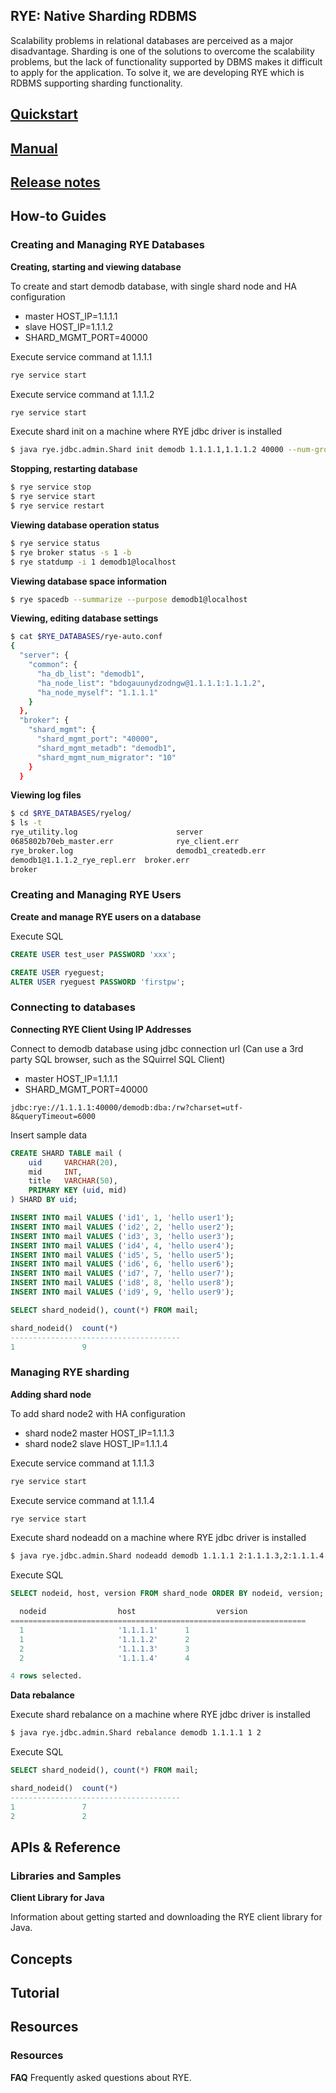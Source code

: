 ## RYE: Native Sharding RDBMS

Scalability problems in relational databases are perceived as a major disadvantage. Sharding is one of the solutions to overcome the scalability problems, but the lack of functionality supported by DBMS makes it difficult to apply for the application. To solve it, we are developing RYE which is RDBMS supporting sharding functionality.

## [Quickstart](https://github.com/naver/rye#quickstart)

## [Manual](https://github.com/naver/rye/blob/master/doc/content/manual/readme.md)

## [Release notes](https://github.com/naver/rye/blob/master/doc/content/release_notes/release_notes.md)

## How-to Guides

### Creating and Managing RYE Databases

**Creating, starting and viewing database**

To create and start demodb database, with single shard node and HA configuration
* master HOST_IP=1.1.1.1
* slave HOST_IP=1.1.1.2
* SHARD_MGMT_PORT=40000

Execute service command at 1.1.1.1
```bash
rye service start
```

Execute service command at 1.1.1.2
```bash
rye service start
```

Execute shard init on a machine where RYE jdbc driver is installed
```bash
$ java rye.jdbc.admin.Shard init demodb 1.1.1.1,1.1.1.2 40000 --num-groups=10000
```

**Stopping, restarting database**

```bash
$ rye service stop
$ rye service start
$ rye service restart
```

**Viewing database operation status**

```bash
$ rye service status
$ rye broker status -s 1 -b
$ rye statdump -i 1 demodb1@localhost
```

**Viewing database space information**

```bash
$ rye spacedb --summarize --purpose demodb1@localhost
```

**Viewing, editing database settings**

```bash
$ cat $RYE_DATABASES/rye-auto.conf
{
  "server": {
    "common": {
      "ha_db_list": "demodb1",
      "ha_node_list": "bdogauunydzodngw@1.1.1.1:1.1.1.2",
      "ha_node_myself": "1.1.1.1"
    }
  },
  "broker": {
    "shard_mgmt": {
      "shard_mgmt_port": "40000",
      "shard_mgmt_metadb": "demodb1",
      "shard_mgmt_num_migrator": "10"
    }
  }
```

**Viewing log files**

```bash
$ cd $RYE_DATABASES/ryelog/
$ ls -t
rye_utility.log                      server
0685802b70eb_master.err              rye_client.err
rye_broker.log                       demodb1_createdb.err
demodb1@1.1.1.2_rye_repl.err  broker.err
broker
```

### Creating and Managing RYE Users

**Create and manage RYE users on a database**

Execute SQL
```SQL
CREATE USER test_user PASSWORD 'xxx';

CREATE USER ryeguest;
ALTER USER ryeguest PASSWORD 'firstpw';
```

### Connecting to databases

**Connecting RYE Client Using IP Addresses**

Connect to demodb database using jdbc connection url
(Can use a 3rd party SQL browser, such as the SQuirrel SQL Client)
* master HOST_IP=1.1.1.1
* SHARD_MGMT_PORT=40000

```
jdbc:rye://1.1.1.1:40000/demodb:dba:/rw?charset=utf-8&queryTimeout=6000
```

Insert sample data
```SQL
CREATE SHARD TABLE mail (
   	uid  	VARCHAR(20),
   	mid  	INT,
   	title 	VARCHAR(50),
   	PRIMARY KEY (uid, mid)
) SHARD BY uid;

INSERT INTO mail VALUES ('id1', 1, 'hello user1');
INSERT INTO mail VALUES ('id2', 2, 'hello user2');
INSERT INTO mail VALUES ('id3', 3, 'hello user3');
INSERT INTO mail VALUES ('id4', 4, 'hello user4');
INSERT INTO mail VALUES ('id5', 5, 'hello user5');
INSERT INTO mail VALUES ('id6', 6, 'hello user6');
INSERT INTO mail VALUES ('id7', 7, 'hello user7');
INSERT INTO mail VALUES ('id8', 8, 'hello user8');
INSERT INTO mail VALUES ('id9', 9, 'hello user9');

SELECT shard_nodeid(), count(*) FROM mail;

shard_nodeid()  count(*)              
--------------------------------------
1               9                     
```

### Managing RYE sharding

**Adding shard node**

To add shard node2 with HA configuration

* shard node2 master HOST_IP=1.1.1.3
* shard node2 slave HOST_IP=1.1.1.4

Execute service command at 1.1.1.3
```bash
rye service start
```

Execute service command at 1.1.1.4
```bash
rye service start
```

Execute shard nodeadd on a machine where RYE jdbc driver is installed
```bash
$ java rye.jdbc.admin.Shard nodeadd demodb 1.1.1.1 2:1.1.1.3,2:1.1.1.4
```

Execute SQL
```SQL
SELECT nodeid, host, version FROM shard_node ORDER BY nodeid, version;

  nodeid                host                  version
==================================================================
  1                     '1.1.1.1'      1
  1                     '1.1.1.2'      2
  2                     '1.1.1.3'      3
  2                     '1.1.1.4'      4

4 rows selected.
```

**Data rebalance**

Execute shard rebalance on a machine where RYE jdbc driver is installed
```bash
$ java rye.jdbc.admin.Shard rebalance demodb 1.1.1.1 1 2
```

Execute SQL
```SQL
SELECT shard_nodeid(), count(*) FROM mail;

shard_nodeid()  count(*)              
--------------------------------------
1               7                     
2               2 
```

## APIs & Reference

### Libraries and Samples

**Client Library for Java**

Information about getting started and downloading the RYE client library for Java.

## Concepts

## Tutorial

## Resources

### Resources

**FAQ**
Frequently asked questions about RYE.
